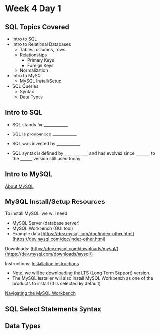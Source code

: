 # Week 4 Day 1

## SQL Topics Covered

- Intro to SQL
- Intro to Relational Databases
  - Tables, columns, rows
  - Relationships
    - Primary Keys
    - Foreign Keys
  - Normalization
- Intro to MySQL
  - MySQL Install/Setup
- SQL Queries
  - Syntax
  - Data Types


## Intro to SQL

- SQL stands for ____________

- SQL is pronounced ____________

- SQL was invented by ____________

- SQL syntax is defined by ____________ and has evolved since _______ to the ______ version still used today

## Intro to MySQL

[About MySQL](https://dev.mysql.com/doc/refman/8.4/en/what-is-mysql.html)

## MySQL Install/Setup Resources

To install MySQL, we will need
- MySQL Server (database server)
- MySQL Workbench (GUI tool)
- Example data [https://dev.mysql.com/doc/index-other.html](https://dev.mysql.com/doc/index-other.html)

Downloads: 
[https://dev.mysql.com/downloads/mysql/](https://dev.mysql.com/downloads/mysql/)

Instructions:
[Installation instructions](https://dev.mysql.com/doc/refman/8.4/en/installing.html)

- Note, we will be downloading the LTS (Long Term Support) version.
- The MySQL Installer will also install MySQL Workbench as one of the products to install (It is selected by default)

[Navigating the MySQL Workbench](https://dev.mysql.com/doc/workbench/en/wb-sql-editor-query-panel.html)




## SQL Select Statements Syntax

## Data Types

